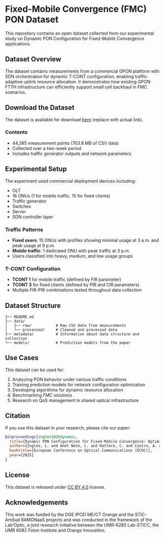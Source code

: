 # Fixed-Mobile Convergence (FMC) PON Dataset

This repository contains an open dataset collected from our experimental study on Dynamic PON Configuration for Fixed-Mobile Convergence applications.

## Dataset Overview

The dataset contains measurements from a commercial GPON platform with SDN orchestration for dynamic T-CONT configuration, enabling traffic-adaptive uplink resource allocation. It demonstrates how existing GPON FTTH infrastructure can efficiently support small cell backhaul in FMC scenarios.

## Download the Dataset
The dataset is available for download [here](https://partage.imt.fr/index.php/s/R8mBAHFo5gL7Wym) (replace with actual link).

### Contents
- 44,385 measurement points (703.8 MB of CSV data)
- Collected over a two-week period
- Includes traffic generator outputs and network parameters

## Experimental Setup

The experiment used commercial deployment devices including:
- OLT
- 16 ONUs (1 for mobile traffic, 15 for fixed clients)
- Traffic generator
- Switches
- Server
- SDN controller layer

### Traffic Patterns
- **Fixed users**: 15 ONUs with profiles showing minimal usage at 3 a.m. and peak usage at 9 p.m.
- **Mobile traffic**: 1 dedicated ONU with peak traffic at 3 p.m.
- Users classified into heavy, medium, and low usage groups

### T-CONT Configuration
- **TCONT 1** for mobile traffic (defined by FIR parameter)
- **TCONT 3** for fixed clients (defined by PIR and CIR parameters)
- Multiple FIR-PIR combinations tested throughout data collection

## Dataset Structure

```
├── README.md
├── data/
│   ├── raw/           # Raw CSV data from measurements
│   └── processed/     # Cleaned and processed data
├── metadata/          # Information about data structure and collection
└── models/            # Prediction models from the paper
```

## Use Cases

This dataset can be used for:
1. Analyzing PON behavior under various traffic conditions
2. Training prediction models for network configuration optimization
3. Developing algorithms for dynamic resource allocation
4. Benchmarking FMC solutions
5. Research on QoS management in shared optical infrastructure

## Citation

If you use this dataset in your research, please cite our paper:

```bibtex
@inproceedings{ingles2025dynamic,
  title={Dynamic PON Configuration for Fixed-Mobile Convergence: Optimizing GPON Infrastructure for 5G Small Cell Backhaul},
  author={Inglés, L. and Anet Neto, L. and Rattaro, C. and Castro, A. and Morvan, M. and Nuaymi, L.},
  booktitle={European Conference on Optical Communications (ECOC)},
  year={2025}
}
```

## License

This dataset is released under [CC BY 4.0](https://creativecommons.org/licenses/by/4.0/) license.

## Acknowledgements

This work was funded by the DGE IPCEI ME/CT Orange and the STIC-AmSud RAMONaaS projects and was conducted in the framework of the Lab'Optic, a joint research initiative between the UMR-6285 Lab-STICC, the UMR 6082 Foton Institute and Orange Innovation.

